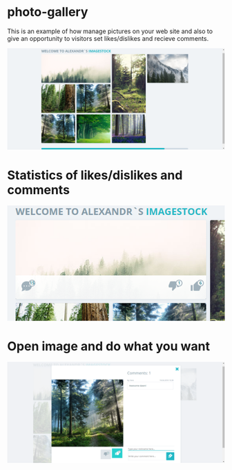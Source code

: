 # photo-gallery

This is an example of how manage pictures on your web site and also to give an opportunity to visitors set likes/dislikes and recieve comments.

![alt text](https://raw.githubusercontent.com/sashkashishka/photo-gallery/master/app%20snapshot/main-page.png)

# Statistics of likes/dislikes and comments
![alt text](https://raw.githubusercontent.com/sashkashishka/photo-gallery/master/app%20snapshot/hover-effect.png)

# Open image and do what you want
![alt text](https://raw.githubusercontent.com/sashkashishka/photo-gallery/master/app%20snapshot/popup-window.png)
